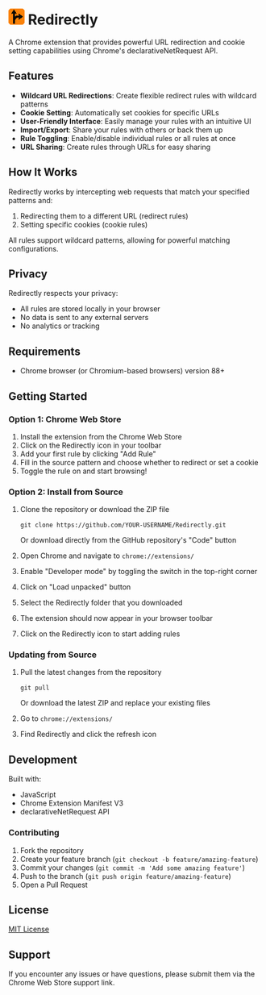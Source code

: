 # ![Redirectly Logo](icons/icon32.png) Redirectly 

A Chrome extension that provides powerful URL redirection and cookie setting capabilities using Chrome's declarativeNetRequest API.

## Features

- **Wildcard URL Redirections**: Create flexible redirect rules with wildcard patterns
- **Cookie Setting**: Automatically set cookies for specific URLs
- **User-Friendly Interface**: Easily manage your rules with an intuitive UI
- **Import/Export**: Share your rules with others or back them up
- **Rule Toggling**: Enable/disable individual rules or all rules at once
- **URL Sharing**: Create rules through URLs for easy sharing

## How It Works

Redirectly works by intercepting web requests that match your specified patterns and:
1. Redirecting them to a different URL (redirect rules)
2. Setting specific cookies (cookie rules)

All rules support wildcard patterns, allowing for powerful matching configurations.

## Privacy

Redirectly respects your privacy:
- All rules are stored locally in your browser
- No data is sent to any external servers
- No analytics or tracking

## Requirements

- Chrome browser (or Chromium-based browsers) version 88+

## Getting Started

### Option 1: Chrome Web Store
1. Install the extension from the Chrome Web Store
2. Click on the Redirectly icon in your toolbar
3. Add your first rule by clicking "Add Rule"
4. Fill in the source pattern and choose whether to redirect or set a cookie
5. Toggle the rule on and start browsing!

### Option 2: Install from Source
1. Clone the repository or download the ZIP file
   ```
   git clone https://github.com/YOUR-USERNAME/Redirectly.git
   ```
   Or download directly from the GitHub repository's "Code" button

2. Open Chrome and navigate to `chrome://extensions/`

3. Enable "Developer mode" by toggling the switch in the top-right corner

4. Click on "Load unpacked" button

5. Select the Redirectly folder that you downloaded

6. The extension should now appear in your browser toolbar

7. Click on the Redirectly icon to start adding rules

### Updating from Source
1. Pull the latest changes from the repository
   ```
   git pull
   ```
   Or download the latest ZIP and replace your existing files

2. Go to `chrome://extensions/`

3. Find Redirectly and click the refresh icon

## Development

Built with:
- JavaScript
- Chrome Extension Manifest V3
- declarativeNetRequest API

### Contributing
1. Fork the repository
2. Create your feature branch (`git checkout -b feature/amazing-feature`)
3. Commit your changes (`git commit -m 'Add some amazing feature'`)
4. Push to the branch (`git push origin feature/amazing-feature`)
5. Open a Pull Request

## License

[MIT License](LICENSE)

## Support

If you encounter any issues or have questions, please submit them via the Chrome Web Store support link.
